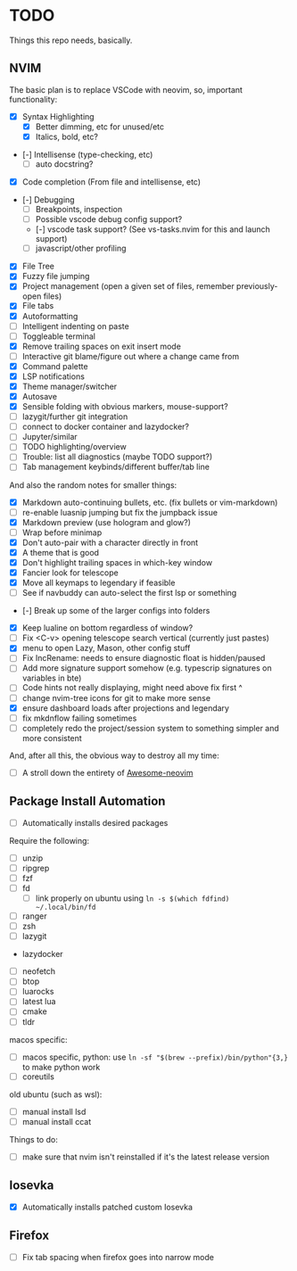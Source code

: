 # TODO

Things this repo needs, basically.

## NVIM

The basic plan is to replace VSCode with neovim, so, important functionality:

- [X] Syntax Highlighting
  - [X] Better dimming, etc for unused/etc
  - [X] Italics, bold, etc?
- [-] Intellisense (type-checking, etc)
  - [ ] auto docstring?
- [X] Code completion (From file and intellisense, etc)
- [-] Debugging
  - [ ] Breakpoints, inspection
  - [ ] Possible vscode debug config support?
  - [-] vscode task support? (See vs-tasks.nvim for this and launch support)
  - [ ] javascript/other profiling
- [X] File Tree
- [X] Fuzzy file jumping
- [X] Project management (open a given set of files, remember previously-open files)
- [X] File tabs
- [X] Autoformatting
- [ ] Intelligent indenting on paste
- [ ] Toggleable terminal
- [X] Remove trailing spaces on exit insert mode
- [ ] Interactive git blame/figure out where a change came from
- [X] Command palette
- [X] LSP notifications
- [X] Theme manager/switcher
- [X] Autosave
- [X] Sensible folding with obvious markers, mouse-support?
- [ ] lazygit/further git integration
- [ ] connect to docker container and lazydocker?
- [ ] Jupyter/similar
- [ ] TODO highlighting/overview
- [ ] Trouble: list all diagnostics (maybe TODO support?)
- [ ] Tab management keybinds/different buffer/tab line

And also the random notes for smaller things:

- [X] Markdown auto-continuing bullets, etc. (fix bullets or vim-markdown)
- [ ] re-enable luasnip jumping but fix the jumpback issue
- [X] Markdown preview (use hologram and glow?)
- [ ] Wrap before minimap
- [X] Don't auto-pair with a character directly in front
- [X] A theme that is good
- [X] Don't highlight trailing spaces in which-key window
- [X] Fancier look for telescope
- [X] Move all keymaps to legendary if feasible
- [ ] See if navbuddy can auto-select the first lsp or something
- [-] Break up some of the larger configs into folders
- [X] Keep lualine on bottom regardless of window?
- [ ] Fix \<C-v\> opening telescope search vertical (currently just pastes)
- [X] menu to open Lazy, Mason, other config stuff
- [ ] Fix IncRename: needs to ensure diagnostic float is hidden/paused
- [ ] Add more signature support somehow (e.g. typescrip signatures on variables in bte)
- [ ] Code hints not really displaying, might need above fix first ^
- [ ] change nvim-tree icons for git to make more sense
- [X] ensure dashboard loads after projections and legendary
- [ ] fix mkdnflow failing sometimes
- [ ] completely redo the project/session system to something simpler and more consistent

And, after all this, the obvious way to destroy all my time:

- [ ] A stroll down the entirety of [Awesome-neovim](https://github.com/rockerBOO/awesome-neovim)

## Package Install Automation

- [ ] Automatically installs desired packages

Require the following:

- [ ] unzip
- [ ] ripgrep
- [ ] fzf
- [ ] fd
  - [ ] link properly on ubuntu using `ln -s $(which fdfind) ~/.local/bin/fd`
- [ ] ranger
- [ ] zsh
- [ ] lazygit
- lazydocker
- [ ] neofetch
- [ ] btop
- [ ] luarocks
- [ ] latest lua
- [ ] cmake
- [ ] tldr

macos specific:
- [ ] macos specific, python: use `ln -sf "$(brew --prefix)/bin/python"{3,}` to make python work
- [ ] coreutils

old ubuntu (such as wsl):
- [ ] manual install lsd
- [ ] manual install ccat

Things to do:

- [ ] make sure that nvim isn't reinstalled if it's the latest release version

## Iosevka

- [X] Automatically installs patched custom Iosevka

## Firefox

  - [ ] Fix tab spacing when firefox goes into narrow mode
